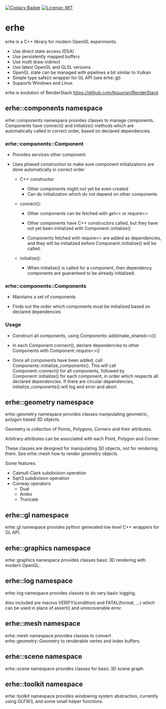 [![Codacy Badge](https://app.codacy.com/project/badge/Grade/49fade7c78954f3a99a2d6ce84a9bc1a)](https://www.codacy.com/gh/tksuoran/erhe/dashboard?utm_source=github.com&amp;utm_medium=referral&amp;utm_content=tksuoran/erhe&amp;utm_campaign=Badge_Grade)
[![License: MIT](https://img.shields.io/badge/License-MIT-blue.svg)](https://opensource.org/licenses/MIT)

# erhe

erhe is a C++ library for modern OpenGL experiments.

-   Use direct state access (DSA)
-   Use persistently mapped buffers
-   Use multi draw indirect
-   Use latest OpenGL and GLSL versions
-   OpenGL state can be managed with pipelines a bit similar to Vulkan
-   Simple type safe(r) wrapper for GL API (see erhe::gl)
-   Supports Windows and Linux

erhe is evolution of RenderStack <https://github.com/tksuoran/RenderStack>

## erhe::components namespace

erhe::components namespace provides classes to manage components.
Components have connect() and initialize() methods which are
automatically called in correct order, based on declared
dependencies.

### erhe::components::Component

-   Provides services other component

-   Uses phased construction to make sure component initializations
    are done automatically in correct order

    -   C++ constructor
        -   Other components might not yet be even created
        -   Can do initialization which do not depend on other components

    -   connect():

        -   Other components can be fetched with get<> or require<>

        -   Other components have C++ constructors called, but they
            have not yet been initialized with Component::initialize()

        -   Components fetched with require<> are added as dependencies,
            and they will be initialized before Component::initialize()
            will be called.

    -   initialize():

        -   When initialize() is called for a component, then dependency components
            are guaranteed to be already initialized.

### erhe::components::Components

-   Maintains a set of components

-   Finds out the order which components must be initialized based on
    declared dependencies

### Usage

-   Construct all components, using Components::add(make_shared<>())

-   In each Component connect(), declare dependencies to other Components
    with Component::require<>()

-   Once all components have been added, call Components::initialize_components().
    This will call Component::connect() for all components, followed by
    Component::initialize() for each component, in order which respects
    all declared dependencies. If there are circular dependencies,
    initialize_components() will log and error and abort.

## erhe::geometry namespace

erhe::geometry namespace provides classes manipulating geometric, polygon
based 3D objects.

Geometry is collection of Points, Polygons, Corners and their attributes.

Arbitrary attributes can be associated with each Point, Polygon and Corner.

These classes are designed for manipulating 3D objects, not for rendering them.
See erhe::mesh how to render geometry objects.

Some features:

-  Catmull-Clark subdivision operation
-  Sqrt3 subdivision operation
-  Conway operators:
    -   Dual
    -   Ambo
    -   Truncate

## erhe::gl namespace

erhe::gl namespace provides python generated low level C++ wrappers for GL API.

## erhe::graphics namespace

erhe::graphics namespace provides classes basic 3D rendering with modern OpenGL.

## erhe::log namespace

erhe::log namespace provides classes to do very basic logging.

Also included are macros VERIFY(condition) and FATAL(format, ...) which
can be used in place of assert() and unrecoverable error.

## erhe::mesh namespace

erhe::mesh namespace provides classes to convert erhe::geometry::Geometry
to renderable vertex and index buffers.

## erhe::scene namespace

erhe::scene namespace provides classes for basic 3D scene graph.

## erhe::toolkit namespace

erhe::toolkit namespace provides windowing system abstraction, currently
using GLFW3, and some small helper functions.
